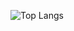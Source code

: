 ![Top Langs](https://github-readme-stats.vercel.app/api/top-langs/?username=marianbonhomme&layout=compact)

